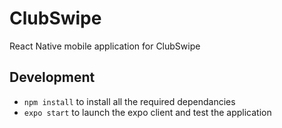# ClubSwipe
React Native mobile application for ClubSwipe

## Development
- ```npm install``` to install all the required dependancies
- ```expo start``` to launch the expo client and test the application
